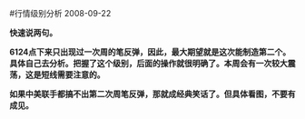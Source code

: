 #行情级别分析
2008-09-22

**快速说两句。**


 


**6124点下来只出现过一次周的笔反弹，因此，最大期望就是这次能制造第二个。具体自己去分析。把握了这个级别，后面的操作就很明确了。本周会有一次较大震荡，这是短线需要注意的。**


 


**如果中美联手都搞不出第二次周笔反弹，那就成经典笑话了。但具体看图，不要有成见。**


